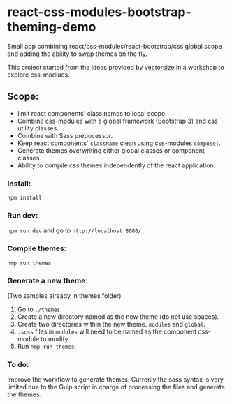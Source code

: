 # react-css-modules-bootstrap-theming-demo
Small app combining react/css-modules/react-bootstrap/css global scope and adding the ability to swap themes on the fly.

This project started from the ideas provided by [vectorsize](https://github.com/vectorsize) in a workshop to explore css-modlues.

## Scope:
* limit react components' class names to local scope.
* Combine css-modules with a global framework (Bootstrap 3) and css utility classes.
* Combine with Sass prepocessor.
* Keep react components' `className` clean using css-modules `compose:`.
* Generate themes overwriting either global classes or component classes.
* Ability to compile css themes independently of the react application.

### Install:
`npm install`

### Run dev:
`npm run dev`
and go to `http://localhost:8080/`

### Compile themes:
`nmp run themes`

### Generate a new theme:
(Two samples already in themes folder)

1. Go to `./themes`.
2. Create a new directory named as the new theme (do not use spaces).
3. Create two directories within the new theme. `modules` and `global`.
4. `.scss` files in `modules` will need to be named as the component css-module to modify.
5. Run `nmp run themes`.

### To do:
Improve the workflow to generate themes. Currenly the sass syntax is very limited due to the Gulp script in charge of processing the files and generate the themes.
